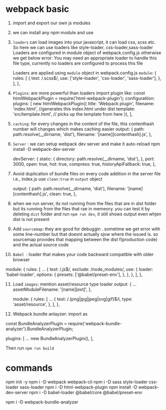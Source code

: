 # webpack basic

1. import and export our own js modules
2. we can install any npm module and use
3. `loaders` can load images into your javascript, it can load css, scss etc. So here we can use loaders like style-loader, css-loader,sass-loader
   Loaders are configured in module object of webpack.config.js otherwise we get below error:
   You may need an appropriate loader to handle this file type, currently no loaders are configured to process this file

   Loaders are applied using `module` object in webpack.config.js
   `module`: {
   rules: [
   {
   test: /\.scss$/,
   use: ['style-loader', 'css-loader', 'sass-loader'],
   },
   ],
   },

4. `Plugins`: are more powerful than loaders
   import plugin like:
   const htmlWebpackPlugin = require('html-webpack-plugin');
   configuratiion:
   plugins: [
   new htmlWebpackPlugin({
   title: 'Webpack plugin',
   filename: 'index.html', //generates this index.html under dist
   template: 'src/template.html', // picks up the template from here
   }),
   ],

5. `caching`: for every changes in the content of the file, this contenthash number will changes which makes caching easier
   output: {
   path: path.resolve(\_\_dirname, 'dist'),
   filename: '[name][contenthash].js',
   },

6. `Server` : we can setup webpack dev server and make it auto-reload
   npm install -D webpack-dev-server

   devServer: {
   static: {
   directory: path.resolve(\_\_dirname, 'dist'),
   },
   port: 3000,
   open: true,
   hot: true,
   compress: true,
   historyApiFallback: true,
   },

7. Avoid duplication of bundle files on every code addition in the server file i.e., index.js
   use `clean:true` in `output` object

   output: {
   path: path.resolve(\_\_dirname, 'dist'),
   filename: '[name][contenthash].js',
   clean: true,
   },

8. when we run server, its not running from the files that are in dist folder but its running from the files that rae in memeory. you can test it by deleting `dist` folder and run `npm run dev`, it still shows output even whjen dist is not present

9. Add `sourcemap`: they are good for debuggin . sometime we get error with some line-number but that doesnt actually sjow where the issued is. so sourcemap provides that mapping between the dist f(production code) and the actual source code

10. `Babel `: loader that makes your code backward compatible with older browser

module: {
rules: [
...
{
test: /\.js$/,
exclude: /node_modules/,
use: {
loader: 'babel-loader',
options: {
presets: ['@babel/preset-env'],
},
},
},
],
},

11. Load `images`: mention asset/resource type loader
    output: {
    ...
    assetModuleFilename: '[name][ext]',
    },

    module: {
    rules: [
    ...
    {
    test: /\.(png|jpg|jpeg|svg|gif)$/i,
    type: 'asset/resource',
    },
    ],
    },

12. Webpack bundle anlayzer: import as

const BundleAnalyzerPlugin =
require('webpack-bundle-analyzer').BundleAnalyzerPlugin;

plugins: [
...
new BundleAnalyzerPlugin(),
],

Then run `npm run build`

# commands

npm init -y
npm i -D webpack webpack-cli
npm i -D sass style-loader css-loader sass-loader
npm i -D html-webpack-plugin
npm install -D webpack-dev-server
npm i -D babel-loader @babel/core @babel/preset-env

npm i -D webpack-bundle-analyzer
